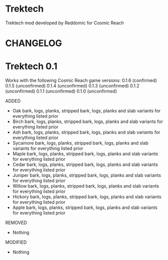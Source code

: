 # Trektech
Trektech mod developed by Reddomic for Cosmic Reach

# CHANGELOG

# Trektech 0.1
Works with the following Cosmic Reach game versions:
0.1.6 (confirmed)
0.1.5 (unconfirmed)
0.1.4 (unconfirmed)
0.1.3 (unconfirmed)
0.1.2 (unconfirmed)
0.1.1 (unconfirmed)
0.1.0 (unconfirmed)

ADDED
* Oak bark, logs, planks, stripped bark, logs, planks and slab variants for everything listed prior
* Birch bark, logs, planks, stripped bark, logs, planks and slab variants for everything listed prior
* Ash bark, logs, planks, stripped bark, logs, planks and slab variants for everything listed prior
* Sycamore bark, logs, planks, stripped bark, logs, planks and slab variants for everything listed prior
* Maple bark, logs, planks, stripped bark, logs, planks and slab variants for everything listed prior
* Cedar bark, logs, planks, stripped bark, logs, planks and slab variants for everything listed prior
* Juniper bark, logs, planks, stripped bark, logs, planks and slab variants for everything listed prior
* Willow bark, logs, planks, stripped bark, logs, planks and slab variants for everything listed prior
* Hickory bark, logs, planks, stripped bark, logs, planks and slab variants for everything listed prior
* Apple bark, logs, planks, stripped bark, logs, planks and slab variants for everything listed prior

REMOVED
* Nothing

MODIFIED
* Nothing
